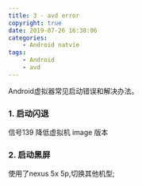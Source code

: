 ```yaml
---
title: 3 - avd error
copyright: true
date: 2019-07-26 16:38:06
categories:
    - Android natvie
tags:
    - Android
    - avd
---
```

Android虚拟器常见启动错误和解决办法。

<!-- more -->

### **1. 启动闪退**

信号139
降低虚拟机 image 版本

### **2. 启动黑屏**

使用了nexus 5x 5p,切换其他机型;
